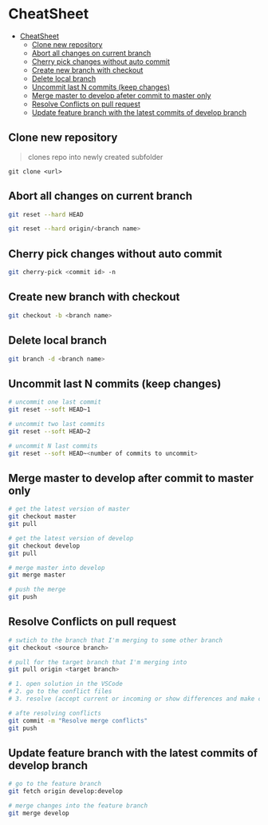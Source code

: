 # CheatSheet

- [CheatSheet](#cheatsheet)
  - [Clone new repository](#clone-new-repository)
  - [Abort all changes on current branch](#abort-all-changes-on-current-branch)
  - [Cherry pick changes without auto commit](#cherry-pick-changes-without-auto-commit)
  - [Create new branch with checkout](#create-new-branch-with-checkout)
  - [Delete local branch](#delete-local-branch)
  - [Uncommit last N commits (keep changes)](#uncommit-last-n-commits-keep-changes)
  - [Merge master to develop afeter commit to master only](#merge-master-to-develop-afeter-commit-to-master-only)
  - [Resolve Conflicts on pull request](#resolve-conflicts-on-pull-request)
  - [Update feature branch with the latest commits of develop branch](#update-feature-branch-with-the-latest-commits-of-develop-branch)

## Clone new repository

> clones repo into newly created subfolder

```
git clone <url>
```

## Abort all changes on current branch

```bash
git reset --hard HEAD
```

```bash
git reset --hard origin/<branch name>
```

## Cherry pick changes without auto commit

```bash
git cherry-pick <commit id> -n
```

## Create new branch with checkout

```bash
git checkout -b <branch name>
```

## Delete local branch

```bash
git branch -d <branch name>
```

## Uncommit last N commits (keep changes)

```bash
# uncommit one last commit
git reset --soft HEAD~1

# uncommit two last commits
git reset --soft HEAD~2

# uncommit N last commits
git reset --soft HEAD~<number of commits to uncommit>
```

## Merge master to develop after commit to master only

```bash
# get the latest version of master
git checkout master
git pull

# get the latest version of develop
git checkout develop
git pull

# merge master into develop
git merge master

# push the merge
git push
```

## Resolve Conflicts on pull request

```bash
# swtich to the branch that I'm merging to some other branch
git checkout <source branch>

# pull for the target branch that I'm merging into
git pull origin <target branch>

# 1. open solution in the VSCode
# 2. go to the conflict files
# 3. resolve (accept current or incoming or show differences and make changes manualy)

# afte resolving conflicts
git commit -m "Resolve merge conflicts"
git push
```

## Update feature branch with the latest commits of develop branch

```bash
# go to the feature branch
git fetch origin develop:develop

# merge changes into the feature branch
git merge develop
```

